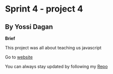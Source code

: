 # Sprint 4 - project 4

## By Yossi Dagan

**Brief**

This project was all about teaching us javascript

Go to [website](https://dyossid.github.io/web_project_4/)

You can always stay updated by following my [Repo](https://github.com/dyossid/web_project_4)
